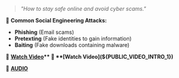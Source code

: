 > *"How to stay safe online and avoid cyber scams."*

🚨 **Common Social Engineering Attacks:**
- **Phishing** (Email scams)
- **Pretexting** (Fake identities to gain information)
- **Baiting** (Fake downloads containing malware)

🎥 **[Watch Video](${PUBLIC_VIDEO_INTRO_1})**  
🎥 **[Watch Video](${PUBLIC_VIDEO_INTRO_1})**  

🎥 **[AUDIO](${PRIVATE_AUDIO_INTRO_1})**  